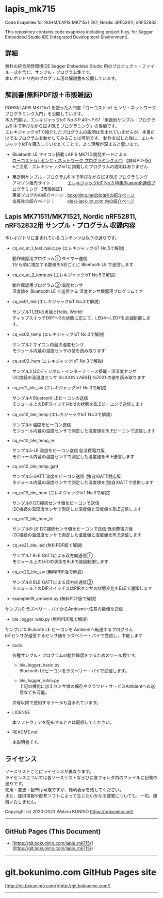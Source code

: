 # lapis_mk715
Code Exapmles for ROHM/LAPIS MK715x1 EK1, Nordic nRF52811, nRF52832.  

This repository contains code exapmles including project files, for Segger Embedded Studio IDE (Integrated Development Environment).  

## 詳細

無料の統合開発環境IDE Segger Embedded Studio 用のプロジェクト・ファイル一式を含む、サンプル・プログラム集です。  
本レポジトリ内のプログラム用の解説書も公開しています。  

## 解説書(無料PDF版＋市販雑誌)

ROHM/LAPIS MK715x1 を使った入門書「ローコストIoT センサ・ネットワーク プログラミング入門」を公開しています。  
本入門書は、エレキジャックIoT No.3 P.40～P.67「用途別サンプル・プログラム6 本で学びながら試すBLE プログラミング」の後編です。  
エレキジャックIoTで紹介したプログラムの説明は含まれていませんが、本書だけでもプログラムを動かしてみることは可能です。
動作を試した後に、エレキジャックIoTを購入していただくことで、より理解が深まると思います。  

- Bluetooth LE マイコン搭載 LAPIS MK715 開発ボードによる  
[ローコストIoT センサ・ネットワーク プログラミング入門](https://bokunimo.net/cq/nrf528) 【無料PDF版】  
※ご注意：エレキジャックIoTに掲載したプログラムの説明はありません  

- 用途別サンプル・プログラム6 本で学びながら試すBLE プログラミング  
アマゾン販売サイト：　　　[エレキジャックIoT No.3 特集Bluetooth通信プログラミング](https://amzn.to/3Z3Tzyp) 【市販雑誌】  
筆者ブログ内の紹介ページ：[bokunimo.net/blog内の紹介ページ](https://bokunimo.net/blog/esp/883/#Bluetooth_LE%E3%83%9E%E3%82%A4%E3%82%B3%E3%83%B3%E6%90%AD%E8%BC%89LAPIS_MK715%E9%96%8B%E7%99%BA%E3%83%9C%E3%83%BC%E3%83%89_%E7%94%A8%E9%80%94%E5%88%A5%E3%82%B5%E3%83%B3%E3%83%97%E3%83%AB%E3%83%BB%E3%83%97%E3%83%AD%E3%82%B0%E3%83%A9%E3%83%A06%E6%9C%AC%E3%81%A7%E5%AD%A6%E3%81%B3%E3%81%AA%E3%81%8C%E3%82%89%E8%A9%A6%E3%81%99BLE%E3%83%97%E3%83%AD%E3%82%B0%E3%83%A9%E3%83%9F%E3%83%B3%E3%82%B0)  
出版社の紹介ページ：　　　[eleki-jack-iot.com 内の紹介ページ](https://eleki-jack-iot.com/2020/07/28/bluetooth-le%e3%83%9e%e3%82%a4%e3%82%b3%e3%83%b3%e6%90%ad%e8%bc%89-lapis-mk715%e9%96%8b%e7%99%ba%e3%83%9c%e3%83%bc%e3%83%89-%e7%94%a8%e9%80%94%e5%88%a5%e3%82%b5%e3%83%b3%e3%83%97%e3%83%ab%e3%83%bb/)  

## Lapis MK71511/MK71521, Nordic nRF52811, nRF52832用 サンプル・プログラム 収録内容

本レポジトリに含まれているコンテンツは以下の通りです。  

- cq_ex_at_1_test_basic.py (エレキジャックIoT No.5で解説)

	動作確認用プログラム① タイマー送信  
	1から順に増加する数値を5秒ごとに Bluetooth LE で送信します  

- cq_ex_at_2_temp.py (エレキジャックIoT No.5で解説)

	動作確認用プログラム② 温度センサ  
	温度値を Bluetooth LE で送信する 温度センサ機器用プログラムです  

- cq_ex01_led (エレキジャックIoT No.3で解説)

	サンプル1 LEDの点滅とHello, World!  
	ディップスイッチDIP1～3の状態に応じて、LED4～LED7を点滅制御します。  

- cq_ex02_temp (エレキジャックIoT No.3で解説)

	サンプル2 マイコン内蔵の温度センサ  
	モジュール内蔵の温度センサの値を読み取ります  

- cq_ex03_hum (エレキジャックIoT No.3で解説)

	サンプル3 I2Cディジタル・インターフェース搭載・温湿度センサ  
	I2C接続の温湿度センサ SILICON LABS社 Si7021 の値を読み取ります  

- cq_ex11_ble_sw (エレキジャックIoT No.3で解説)

	サンプル4 Bluetooth LEビーコンの送信  
	モジュール上のDIPスイッチ(4bit)の状態をBLEビーコンで送信します  

- cq_ex12_ble_temp (エレキジャックIoT No.3で解説)

	サンプル5 温度をビーコン送信  
	モジュール内蔵の温度センサで測定した温度値をBLEビーコンで送信します  

- cq_ex12_ble_temp_le

	サンプル5-LE 温度をビーコン送信 低消費電力版  
	モジュール内蔵の温度センサで測定した温度値をBLE送信します  

- cq_ex12_ble_temp_gatt

	サンプル5-GATT 温度をビーコン送信 (独自)GATT対応版  
	モジュール内蔵の温度センサで測定した温度値を(独自)GATTで提供します  

- cq_ex13_ble_hum (エレキジャックIoT No.3で解説)

	サンプル6 I2C接続センサ値をビーコンで送信  
	I2C接続の温湿度センサで測定した温度値と湿度値をBLE送信します  

- cq_ex13_ble_hum_le

	サンプル6-LE I2C接続センサ値をビーコンで送信 低消費電力版  
	I2C接続の温湿度センサで測定した温度値と湿度値をBLE送信します  

- cq_ex21_ble_led (無料PDF版で解説)

	サンプル7 BLE GATTによる双方向通信①  
	モジュール上のLEDの状態をBLEで遠隔制御します  

- cq_ex22_ble_sw (無料PDF版で解説)

	サンプル8 BLE GATTによる双方向通信②  
	モジュール上のDIPスイッチ又はPIRセンサの状態変化をBLEで通知します  

- example09_ambient.py (無料PDF版で解説)

サンプル9 ラズベリー・パイからAmbientへ任意の数値を送信  

- ble_logger_web.py (無料PDF版で解説)

サンプル10 Blutooth LE ビーコンを Ambientへ転送するプログラム  
IoTセンサが送信するセンサ値をラズベリー・パイで受信し，中継します  

- tools

	各種サンプル・プログラムの動作確認をするためのツール類です。  
	
	- ble_logger_basic.py  
		Bluetooth LEビーコンをラズベリー・パイで受信します。  
	
	- ble_logger_rohm.py  
		上記の機能に加えセンサ値の保存やクラウド・サービスAmbientへの送信なども可能。  
	
	次号以降で使用するツールも含まれています。  

- LICENSE

	本ソフトウェアを配布するときは同梱してください。  

- README.md

	本説明書です。  

## ライセンス

ソースリストごとにライセンスが異なります。  
ライセンスについては各ソースリストならびに各フォルダ内のファイルに記載の通りです。  
使用・変更・配布は可能ですが、権利表示を残してください。  
また、提供情報や配布ソフトによって生じたいかなる被害についても，一切，補償いたしません。  

Copyright (c) 2020-2023 Wataru KUNINO
<https://bokunimo.net/>

----------------------------------------------------------------

## GitHub Pages (This Document)
* [https://git.bokunimo.com/lapis_mk715/](https://git.bokunimo.com/lapis_mk715/)  

----------------------------------------------------------------

# git.bokunimo.com GitHub Pages site
[http://git.bokunimo.com/](http://git.bokunimo.com/)  

----------------------------------------------------------------
